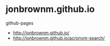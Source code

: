 # jonbrownm.github.io
github-pages

* http://jonbrownm.github.io/
* http://jonbrownm.github.io/acronym-search/
